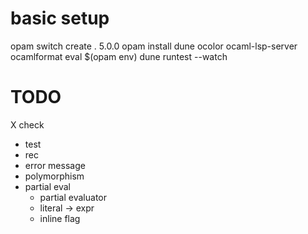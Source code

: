 # basic setup
opam switch create . 5.0.0
opam install dune ocolor ocaml-lsp-server ocamlformat
eval $(opam env)
dune runtest --watch

# TODO
X check
- test
- rec
- error message
- polymorphism
- partial eval
  - partial evaluator
  - literal -> expr
  - inline flag